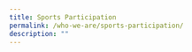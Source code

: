 ```yaml
---
title: Sports Participation
permalink: /who-we-are/sports-participation/
description: ""
---
```







